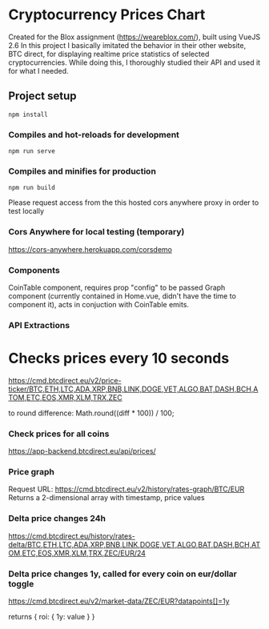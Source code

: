 # Cryptocurrency Prices Chart
Created for the Blox assignment (https://weareblox.com/), built using VueJS 2.6
In this project I basically imitated the behavior in their other website, BTC direct,
for displaying realtime price statistics of selected cryptocurrencies.
While doing this, I thoroughly studied their API and used it for what I needed.

## Project setup
```
npm install
```

### Compiles and hot-reloads for development
```
npm run serve
```

### Compiles and minifies for production
```
npm run build
```

Please request access from the this hosted cors anywhere proxy in order to test locally

### Cors Anywhere for local testing (temporary)
https://cors-anywhere.herokuapp.com/corsdemo

### Components

CoinTable component, requires prop "config" to be passed
Graph component (currently contained in Home.vue, didn't have the time to component it),
acts in conjuction with CoinTable emits.

### API Extractions

# Checks prices every 10 seconds
https://cmd.btcdirect.eu/v2/price-ticker/BTC,ETH,LTC,ADA,XRP,BNB,LINK,DOGE,VET,ALGO,BAT,DASH,BCH,ATOM,ETC,EOS,XMR,XLM,TRX,ZEC

to round difference:
Math.round((diff * 100)) / 100;

### Check prices for all coins
https://app-backend.btcdirect.eu/api/prices/

### Price graph
Request URL: https://cmd.btcdirect.eu/v2/history/rates-graph/BTC/EUR
Returns a 2-dimensional array with timestamp, price values

### Delta price changes 24h
https://cmd.btcdirect.eu/history/rates-delta/BTC,ETH,LTC,ADA,XRP,BNB,LINK,DOGE,VET,ALGO,BAT,DASH,BCH,ATOM,ETC,EOS,XMR,XLM,TRX,ZEC/EUR/24

### Delta price changes 1y, called for every coin on eur/dollar toggle
https://cmd.btcdirect.eu/v2/market-data/ZEC/EUR?datapoints[]=1y

returns { roi: { 1y: value } }
